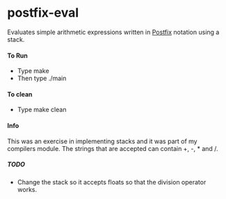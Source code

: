 # postfix-eval
Evaluates simple arithmetic expressions written in [Postfix](https://www.tutorialspoint.com/what-is-postfix-notation) notation using a stack. 

#### To Run
- Type make
- Then type ./main <string to be computed>

#### To clean
- Type make clean

#### Info
This was an exercise in implementing stacks and it was part of my compilers module. The strings that are accepted can contain +, -, \* and /.

##### TODO
- Change the stack so it accepts floats so that the division operator works.


